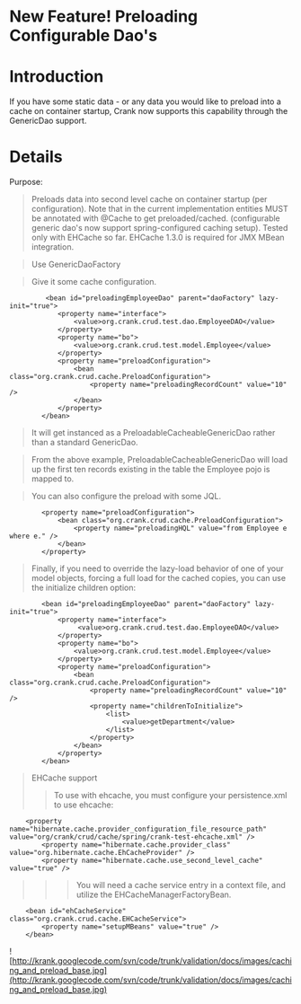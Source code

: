 # New Feature!  Preloading Configurable Dao's #

# Introduction #

If you have some static data - or any data you would like to preload into a cache on container startup, Crank now supports this capability through the GenericDao support.


# Details #

Purpose:
> Preloads data into second level cache on container startup (per configuration).  Note that in the current implementation entities MUST be annotated with @Cache to get preloaded/cached.
> (configurable generic dao's now support spring-configured caching setup).
> Tested only with EHCache so far.  EHCache 1.3.0 is required for JMX MBean integration.

> Use GenericDaoFactory

> Give it some cache configuration.
```
	     <bean id="preloadingEmployeeDao" parent="daoFactory" lazy-init="true">
	        <property name="interface">
	            <value>org.crank.crud.test.dao.EmployeeDAO</value>
	        </property>
	        <property name="bo">
	            <value>org.crank.crud.test.model.Employee</value>
	        </property>
	        <property name="preloadConfiguration">
	            <bean class="org.crank.crud.cache.PreloadConfiguration">
	                <property name="preloadingRecordCount" value="10" />
	            </bean>
	        </property>
	    </bean>
```
> It will get instanced as a PreloadableCacheableGenericDao rather than a standard GenericDao.

> From the above example, PreloadableCacheableGenericDao will load up the first ten records existing in the table the Employee pojo is mapped to.

> You can also configure the preload with some JQL.
```
        <property name="preloadConfiguration">
            <bean class="org.crank.crud.cache.PreloadConfiguration">
                <property name="preloadingHQL" value="from Employee e where e." />
            </bean>
        </property>
```

> Finally, if you need to override the lazy-load behavior of one of your model objects, forcing a full load for the cached copies, you can use the initialize children option:
```
        <bean id="preloadingEmployeeDao" parent="daoFactory" lazy-init="true">
            <property name="interface">
                 <value>org.crank.crud.test.dao.EmployeeDAO</value>
            </property>
            <property name="bo">
                <value>org.crank.crud.test.model.Employee</value>
            </property>
            <property name="preloadConfiguration">
                <bean class="org.crank.crud.cache.PreloadConfiguration">
                    <property name="preloadingRecordCount" value="10" />
                    <property name="childrenToInitialize">
                        <list>
                            <value>getDepartment</value>
                        </list>
                    </property>
                </bean>
            </property>
        </bean>
```
> EHCache support
> > To use with ehcache, you must configure your persistence.xml to use ehcache:
```
	<property name="hibernate.cache.provider_configuration_file_resource_path" value="org/crank/crud/cache/spring/crank-test-ehcache.xml" />
        <property name="hibernate.cache.provider_class" value="org.hibernate.cache.EhCacheProvider" />
        <property name="hibernate.cache.use_second_level_cache" value="true" />
```
> > > You will need a cache service entry in a context file, and utilize the EHCacheManagerFactoryBean.
```
	<bean id="ehCacheService" class="org.crank.crud.cache.EHCacheService">
	    <property name="setupMBeans" value="true" />
	</bean>
```

![http://krank.googlecode.com/svn/code/trunk/validation/docs/images/caching_and_preload_base.jpg](http://krank.googlecode.com/svn/code/trunk/validation/docs/images/caching_and_preload_base.jpg)









